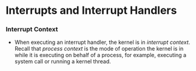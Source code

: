 # Interrupts and Interrupt Handlers

### Interrupt Context
* When executing an interrupt handler, the kernel is in *interrupt context*. Recall that *process context* is the mode of operation the kernel is in while it is executing on behalf of a process, for example, executing a system call or running a kernel thread.
